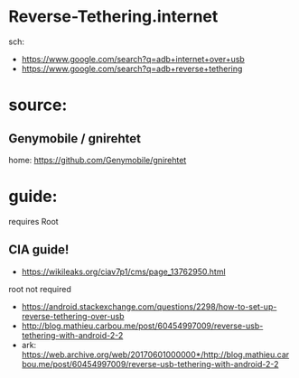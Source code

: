 # Reverse-Tethering.internet
sch:
- https://www.google.com/search?q=adb+internet+over+usb
- https://www.google.com/search?q=adb+reverse+tethering

# source:
## Genymobile / gnirehtet
home: https://github.com/Genymobile/gnirehtet


# guide:
requires Root
## CIA guide!
- https://wikileaks.org/ciav7p1/cms/page_13762950.html

root not required
- https://android.stackexchange.com/questions/2298/how-to-set-up-reverse-tethering-over-usb
- http://blog.mathieu.carbou.me/post/60454997009/reverse-usb-tethering-with-android-2-2
- ark: https://web.archive.org/web/20170601000000*/http://blog.mathieu.carbou.me/post/60454997009/reverse-usb-tethering-with-android-2-2
